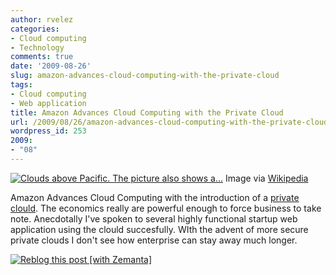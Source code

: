 ```yaml
---
author: rvelez
categories:
- Cloud computing
- Technology
comments: true
date: '2009-08-26'
slug: amazon-advances-cloud-computing-with-the-private-cloud
tags:
- Cloud computing
- Web application
title: Amazon Advances Cloud Computing with the Private Cloud
url: /2009/08/26/amazon-advances-cloud-computing-with-the-private-cloud
wordpress_id: 253
2009:
- "08"
---
```






[![Clouds above Pacific. The picture also shows a...](http://upload.wikimedia.org/wikipedia/commons/thumb/4/47/Clouds_from_above.JPG/300px-Clouds_from_above.JPG)](http://commons.wikipedia.org/wiki/Image:Clouds_from_above.JPG)
    Image via [Wikipedia](http://commons.wikipedia.org/wiki/Image:Clouds_from_above.JPG)





Amazon Advances Cloud Computing with the introduction of a [private clould](http://aws.amazon.com/vpc/). The economics really are powerful enough to force business to take note. Anecdotally I've spoken to several highly functional startup web application using the clould succesfully. WIth the advent of more secure private clouds I don't see how enterprise can stay away much longer.


[![Reblog this post [with Zemanta]](http://img.zemanta.com/reblog_e.png?x-id=3a77e2fe-f4b4-41c6-bd01-4dcbe7aa4b91)](http://reblog.zemanta.com/zemified/3a77e2fe-f4b4-41c6-bd01-4dcbe7aa4b91/)
